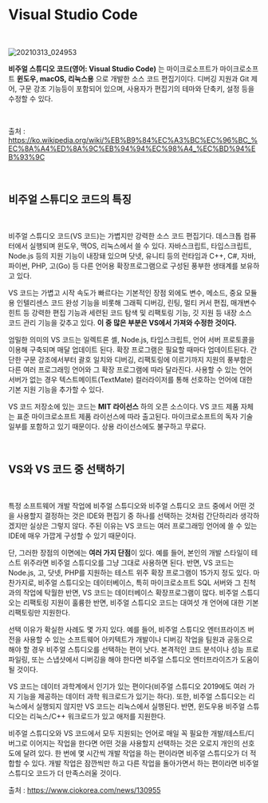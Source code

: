 # Visual Studio Code

</br>

![20210313_024953](https://user-images.githubusercontent.com/57824945/110978487-cc47cf00-83a6-11eb-8641-b46f6bc3cb73.png)


**비주얼 스튜디오 코드(영어: Visual Studio Code)** 는 마이크로소프트가 마이크로소프트 **윈도우, macOS, 리눅스용** 으로 개발한 소스 코드 편집기이다. 
디버깅 지원과 Git 제어, 구문 강조 기능등이 포함되어 있으며,
사용자가 편집기의 테마와 단축키, 설정 등을 수정할 수 있다.

</br>


출처 :  https://ko.wikipedia.org/wiki/%EB%B9%84%EC%A3%BC%EC%96%BC_%EC%8A%A4%ED%8A%9C%EB%94%94%EC%98%A4_%EC%BD%94%EB%93%9C

</br>

## 비주얼 스튜디오 코드의 특징

</br>

비주얼 스튜디오 코드(VS 코드)는 가볍지만 강력한 소스 코드 편집기다. 데스크톱 컴퓨터에서 실행되며 윈도우, 맥OS, 리눅스에서 쓸 수 있다. 
자바스크립트, 타입스크립트, Node.js 등의 지원 기능이 내장돼 있으며 닷넷, 유니티 등의 런타임과 C++, C#, 자바, 파이썬, PHP, 고(Go) 등 
다른 언어용 확장프로그램으로 구성된 풍부한 생태계를 보유하고 있다.

VS 코드는 가볍고 시작 속도가 빠르다는 기본적인 장점 외에도 변수, 메소드, 중요 모듈용 인텔리센스 코드 완성 기능을 비롯해 그래픽 디버깅, 
린팅, 멀티 커서 편집, 매개변수 힌트 등 강력한 편집 기능과 세련된 코드 탐색 및 리팩토링 기능, 깃 지원 등 내장 소스 코드 관리 기능을 갖추고 있다. 
**이 중 많은 부분은 VS에서 가져와 수정한 것이다.**

엄밀한 의미의 VS 코드는 일렉트론 셸, Node.js, 타입스크립트, 언어 서버 프로토콜을 이용해 구축되며 매달 업데이트 된다. 확장 프로그램은 필요할 때마다 업데이트된다.
간단한 구문 강조에서부터 괄호 일치와 디버깅, 리팩토링에 이르기까지 지원의 풍부함은 다른 여러 프로그래밍 언어와 그 확장 프로그램에 따라 달라진다. 
사용할 수 있는 언어 서버가 없는 경우 텍스트메이트(TextMate) 컬러라이저를 통해 선호하는 언어에 대한 기본 지원 기능을 추가할 수 있다.

VS 코드 저장소에 있는 코드는 **MIT 라이선스** 하의 오픈 소스이다. VS 코드 제품 자체는 표준 마이크로소프트 제품 라이선스에 따라 출고된다. 
마이크로소프트의 독자 기술 일부를 포함하고 있기 때문이다. 상용 라이선스에도 불구하고 무료다.

</br>


## VS와 VS 코드 중 선택하기
</br>

특정 소프트웨어 개발 작업에 비주얼 스튜디오와 비주얼 스튜디오 코드 중에서 어떤 것을 사용할지 결정하는 것은 IDE와 편집기 중 하나를 선택하는 것처럼 간단하리라 생각하겠지만 
실상은 그렇지 않다. 주된 이유는 VS 코드는 여러 프로그래밍 언어에 쓸 수 있는 IDE에 매우 가깝게 구성할 수 있기 때문이다.

단, 그러한 장점의 이면에는 **여러 가지 단점**이 있다. 예를 들어, 본인의 개발 스타일이 테스트 위주라면 비주얼 스튜디오를 그냥 그대로 사용하면 된다. 
반면, VS 코드는 Node.js, 고, 닷넷, PHP를 지원하는 테스트 위주 확장 프로그램이 15가지 정도 있다.
마찬가지로, 비주얼 스튜디오는 데이터베이스, 특히 마이크로소프트 SQL 서버와 그 친척과의 작업에 탁월한 반면, VS 코드는 데이터베이스 확장프로그램이 많다. 
비주얼 스튜디오는 리팩토링 지원이 훌륭한 반면, 비주얼 스튜디오 코드는 대여섯 개 언어에 대한 기본 리팩토링만 지원한다.

선택 이유가 확실한 사례도 몇 가지 있다. 예를 들어, 비주얼 스튜디오 엔터프라이즈 버전을 사용할 수 있는 소프트웨어 아키텍트가 개발이나 디버깅 작업을
팀원과 공동으로 해야 할 경우 비주얼 스튜디오를 선택하는 편이 낫다. 본격적인 코드 분석이나 성능 프로파일링, 또는 스냅샷에서 디버깅을 해야 한다면 
비주얼 스튜디오 엔터프라이즈가 도움이 될 것이다.

VS 코드는 데이터 과학계에서 인기가 있는 편이다(비주얼 스튜디오 2019에도 여러 가지 기능을 제공하는 데이터 과학 워크로드가 있기는 하다). 
또한, 비주얼 스튜디오는 리눅스에서 실행되지 않지만 VS 코드는 리눅스에서 실행된다. 반면, 윈도우용 비주얼 스튜디오는 리눅스/C++ 워크로드가 있고 애저를 지원한다.

비주얼 스튜디오와 VS 코드에서 모두 지원되는 언어로 매일 꼭 필요한 개발/테스트/디버그로 이어지는 작업을 한다면 어떤 것을 사용할지 선택하는 
것은 오로지 개인의 선호도에 달려 있다. 한 번에 몇 시간씩 개발 작업을 하는 편이라면 비주얼 스튜디오가 더 적합할 수 있다.
개발 작업은 잠깐씩만 하고 다른 작업을 돌아가면서 하는 편이라면 비주얼 스튜디오 코드가 더 만족스러울 것이다. 

출처 : https://www.ciokorea.com/news/130955
